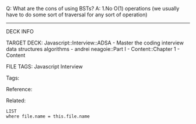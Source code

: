 Q: What are the cons of using BSTs?
A: 1.No O(1) operations (we usually have to do some sort of traversal for any sort of operation)
<!--ID: 1689972344570-->



---

DECK INFO

TARGET DECK: Javascript::Interview::ADSA - Master the coding interview data structures algorithms - andrei neagoie::Part I - Content::Chapter 1 - Content

FILE TAGS: Javascript Interview

Tags:

Reference:

Related:

```dataview
LIST
where file.name = this.file.name
```
